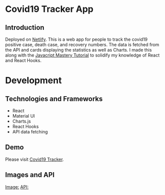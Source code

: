 # Covid19 Tracker App
## Introduction
Deployed on [Netlify](covid19trackworld.netlify.app).
This is a web app for people to track the covid19 positive case, death case, and recovery numbers. The data is fetched from the API and cards displaying the statistics as well as Charts. I made this along with the [Javacript Mastery Tutorial](https://www.youtube.com/watch?v=khJlrj3Y6Ls) to solidify my knowledge of React and React Hooks.

# Development
## Technologies and Frameworks
- React
- Material UI
- Charts.js 
- React Hooks
- API data fetching

## Demo
Please visit [Covid19 Tracker](covid19trackworld.netlify.app).

## Images and API
[Image:](https://i.ibb.co/7QpKsCX/image.png)
[API:](https://covid19.mathdro.id/api)

